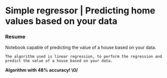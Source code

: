 <h1>Simple regressor | Predicting home values ​​based on your data</h1>

<h3>Resume</h3>
<p>
    Notebook capable of predicting the value of a house based on your data.

    The algorithm used is linear regression, to perform the regression and predict the value of a house based on your data.
</p>

<strong>
    Algorithm with 48% accuracy! \O/
</strong>